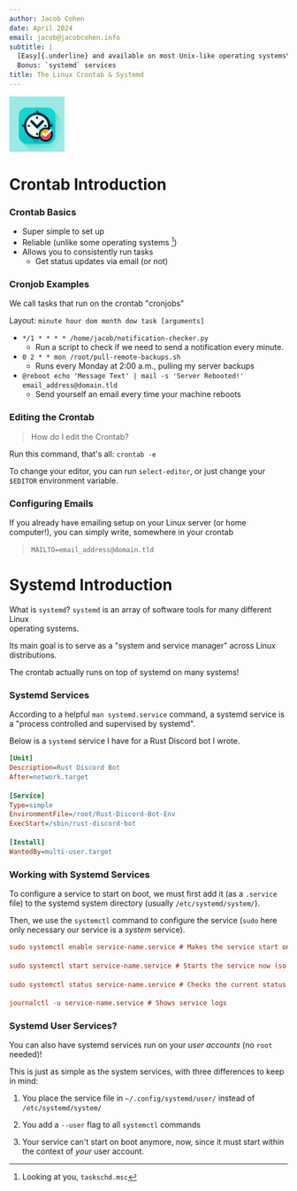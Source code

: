 ```yaml
---
author: Jacob Cohen
date: April 2024
email: jacob@jacobcohen.info
subtitle: |
  [Easy]{.underline} and available on most Unix-like operating systems\
  Bonus: `systemd` services
title: The Linux Crontab & Systemd
---
```


![](static/crontab-and-systemd/crontab.png)

# Crontab Introduction

### Crontab Basics

-   Super simple to set up
-   Reliable (unlike some operating systems [^1])
-   Allows you to consistently run tasks
    -   Get status updates via email (or not)

[^1]: Looking at you, `taskschd.msc`

### Cronjob Examples

We call tasks that run on the crontab "cronjobs"

Layout: `minute hour dom month dow task [arguments]`

- `*/1 * * * * /home/jacob/notification-checker.py`
    - Run a script to check if we need to send a notification every
    minute.
- `0 2 * * mon /root/pull-remote-backups.sh`
    - Runs every Monday at 2:00 a.m., pulling my server backups
- `@reboot echo 'Message Text' | mail -s 'Server Rebooted!' email_address@domain.tld`
    - Send yourself an email every time your machine reboots

### Editing the Crontab

>How do I edit the Crontab?

Run this command, that's all: `crontab -e`

To change your editor, you can run `select-editor`, or just change your `$EDITOR` environment variable.

### Configuring Emails

If you already have emailing setup on your Linux server (or home
computer!), you can simply write, somewhere in your crontab

> `MAILTO=email_address@domain.tld`

# Systemd Introduction

What is `systemd`? `systemd` is an array of software tools for many
different Linux\
operating systems.

Its main goal is to serve as a "system and service manager" across Linux
distributions.

The crontab actually runs on top of systemd on many systems!

### Systemd Services

According to a helpful `man systemd.service` command, a systemd service
is a "process controlled and supervised by systemd".

Below is a `systemd` service I have for a Rust Discord bot I wrote.

```ini
[Unit]
Description=Rust Discord Bot
After=network.target

[Service]
Type=simple
EnvironmentFile=/root/Rust-Discord-Bot-Env
ExecStart=/sbin/rust-discord-bot

[Install]
WantedBy=multi-user.target
```

### Working with Systemd Services

To configure a service to start on boot, we must first add it (as a
`.service` file) to the systemd system directory (usually
`/etc/systemd/system/`).

Then, we use the `systemctl` command to configure the service (`sudo`
here only necessary our service is a *system* service).

```ini
sudo systemctl enable service-name.service # Makes the service start on boot

sudo systemctl start service-name.service # Starts the service now (so no reboot)

sudo systemctl status service-name.service # Checks the current status of the service

journalctl -u service-name.service # Shows service logs
```

### Systemd User Services?

You can also have systemd services run on your *user accounts* (no
`root` needed)!

This is just as simple as the system services, with three differences to
keep in mind:

1.  You place the service file in `~/.config/systemd/user/` instead of
    `/etc/systemd/system/`

2.  You add a `--user` flag to all `systemctl` commands

3.  Your service can't start on boot anymore, now, since it must start
    within the context of *your* user account.
